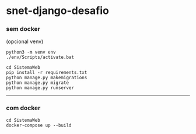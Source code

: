 # snet-django-desafio
### sem docker
(opcional venv)
```
python3 -m venv env
./env/Scripts/activate.bat
```
```
cd SistemaWeb
pip install -r requirements.txt
python manage.py makemigrations
python manage.py migrate
python manage.py runserver
```
---
### com docker
```
cd SistemaWeb
docker-compose up --build
```
